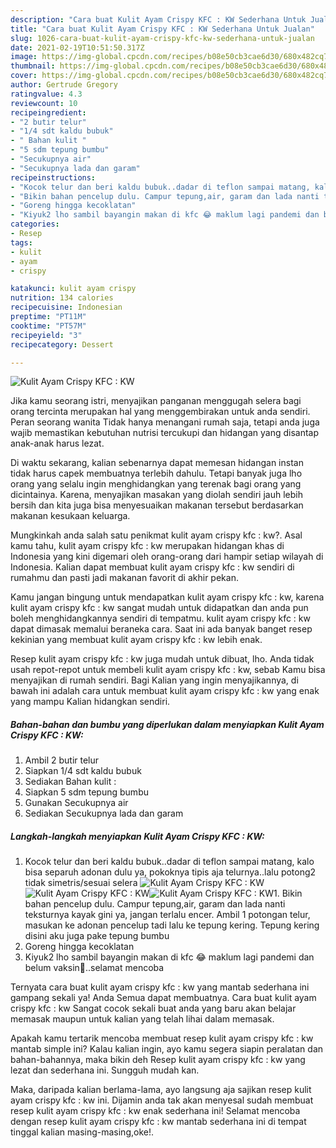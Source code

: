 ```yaml
---
description: "Cara buat Kulit Ayam Crispy KFC : KW Sederhana Untuk Jualan"
title: "Cara buat Kulit Ayam Crispy KFC : KW Sederhana Untuk Jualan"
slug: 1026-cara-buat-kulit-ayam-crispy-kfc-kw-sederhana-untuk-jualan
date: 2021-02-19T10:51:50.317Z
image: https://img-global.cpcdn.com/recipes/b08e50cb3cae6d30/680x482cq70/kulit-ayam-crispy-kfc-kw-foto-resep-utama.jpg
thumbnail: https://img-global.cpcdn.com/recipes/b08e50cb3cae6d30/680x482cq70/kulit-ayam-crispy-kfc-kw-foto-resep-utama.jpg
cover: https://img-global.cpcdn.com/recipes/b08e50cb3cae6d30/680x482cq70/kulit-ayam-crispy-kfc-kw-foto-resep-utama.jpg
author: Gertrude Gregory
ratingvalue: 4.3
reviewcount: 10
recipeingredient:
- "2 butir telur"
- "1/4 sdt kaldu bubuk"
- " Bahan kulit "
- "5 sdm tepung bumbu"
- "Secukupnya air"
- "Secukupnya lada dan garam"
recipeinstructions:
- "Kocok telur dan beri kaldu bubuk..dadar di teflon sampai matang, kalo bisa separuh adonan dulu ya, pokoknya tipis aja telurnya..lalu potong2 tidak simetris/sesuai selera"
- "Bikin bahan pencelup dulu. Campur tepung,air, garam dan lada nanti teksturnya kayak gini ya, jangan terlalu encer. Ambil 1 potongan telur, masukan ke adonan pencelup tadi lalu ke tepung kering. Tepung kering disini aku juga pake tepung bumbu"
- "Goreng hingga kecoklatan"
- "Kiyuk2 lho sambil bayangin makan di kfc 😂 maklum lagi pandemi dan belum vaksin🤭..selamat mencoba"
categories:
- Resep
tags:
- kulit
- ayam
- crispy

katakunci: kulit ayam crispy 
nutrition: 134 calories
recipecuisine: Indonesian
preptime: "PT11M"
cooktime: "PT57M"
recipeyield: "3"
recipecategory: Dessert

---
```



![Kulit Ayam Crispy KFC : KW](https://img-global.cpcdn.com/recipes/b08e50cb3cae6d30/680x482cq70/kulit-ayam-crispy-kfc-kw-foto-resep-utama.jpg)

Jika kamu seorang istri, menyajikan panganan menggugah selera bagi orang tercinta merupakan hal yang menggembirakan untuk anda sendiri. Peran seorang  wanita Tidak hanya menangani rumah saja, tetapi anda juga wajib memastikan kebutuhan nutrisi tercukupi dan hidangan yang disantap anak-anak harus lezat.

Di waktu  sekarang, kalian sebenarnya dapat memesan hidangan instan tidak harus capek membuatnya terlebih dahulu. Tetapi banyak juga lho orang yang selalu ingin menghidangkan yang terenak bagi orang yang dicintainya. Karena, menyajikan masakan yang diolah sendiri jauh lebih bersih dan kita juga bisa menyesuaikan makanan tersebut berdasarkan makanan kesukaan keluarga. 



Mungkinkah anda salah satu penikmat kulit ayam crispy kfc : kw?. Asal kamu tahu, kulit ayam crispy kfc : kw merupakan hidangan khas di Indonesia yang kini digemari oleh orang-orang dari hampir setiap wilayah di Indonesia. Kalian dapat membuat kulit ayam crispy kfc : kw sendiri di rumahmu dan pasti jadi makanan favorit di akhir pekan.

Kamu jangan bingung untuk mendapatkan kulit ayam crispy kfc : kw, karena kulit ayam crispy kfc : kw sangat mudah untuk didapatkan dan anda pun boleh menghidangkannya sendiri di tempatmu. kulit ayam crispy kfc : kw dapat dimasak memalui beraneka cara. Saat ini ada banyak banget resep kekinian yang membuat kulit ayam crispy kfc : kw lebih enak.

Resep kulit ayam crispy kfc : kw juga mudah untuk dibuat, lho. Anda tidak usah repot-repot untuk membeli kulit ayam crispy kfc : kw, sebab Kamu bisa menyajikan di rumah sendiri. Bagi Kalian yang ingin menyajikannya, di bawah ini adalah cara untuk membuat kulit ayam crispy kfc : kw yang enak yang mampu Kalian hidangkan sendiri.

<!--inarticleads1-->

##### Bahan-bahan dan bumbu yang diperlukan dalam menyiapkan Kulit Ayam Crispy KFC : KW:

1. Ambil 2 butir telur
1. Siapkan 1/4 sdt kaldu bubuk
1. Sediakan  Bahan kulit :
1. Siapkan 5 sdm tepung bumbu
1. Gunakan Secukupnya air
1. Sediakan Secukupnya lada dan garam




<!--inarticleads2-->

##### Langkah-langkah menyiapkan Kulit Ayam Crispy KFC : KW:

1. Kocok telur dan beri kaldu bubuk..dadar di teflon sampai matang, kalo bisa separuh adonan dulu ya, pokoknya tipis aja telurnya..lalu potong2 tidak simetris/sesuai selera
<img src="https://img-global.cpcdn.com/steps/75b87d19e5415b35/160x128cq70/kulit-ayam-crispy-kfc-kw-langkah-memasak-1-foto.jpg" alt="Kulit Ayam Crispy KFC : KW"><img src="https://img-global.cpcdn.com/steps/76e492c2d8e5320c/160x128cq70/kulit-ayam-crispy-kfc-kw-langkah-memasak-1-foto.jpg" alt="Kulit Ayam Crispy KFC : KW"><img src="https://img-global.cpcdn.com/steps/c39e060096945c39/160x128cq70/kulit-ayam-crispy-kfc-kw-langkah-memasak-1-foto.jpg" alt="Kulit Ayam Crispy KFC : KW">1. Bikin bahan pencelup dulu. Campur tepung,air, garam dan lada nanti teksturnya kayak gini ya, jangan terlalu encer. Ambil 1 potongan telur, masukan ke adonan pencelup tadi lalu ke tepung kering. Tepung kering disini aku juga pake tepung bumbu
1. Goreng hingga kecoklatan
1. Kiyuk2 lho sambil bayangin makan di kfc 😂 maklum lagi pandemi dan belum vaksin🤭..selamat mencoba




Ternyata cara buat kulit ayam crispy kfc : kw yang mantab sederhana ini gampang sekali ya! Anda Semua dapat membuatnya. Cara buat kulit ayam crispy kfc : kw Sangat cocok sekali buat anda yang baru akan belajar memasak maupun untuk kalian yang telah lihai dalam memasak.

Apakah kamu tertarik mencoba membuat resep kulit ayam crispy kfc : kw mantab simple ini? Kalau kalian ingin, ayo kamu segera siapin peralatan dan bahan-bahannya, maka bikin deh Resep kulit ayam crispy kfc : kw yang lezat dan sederhana ini. Sungguh mudah kan. 

Maka, daripada kalian berlama-lama, ayo langsung aja sajikan resep kulit ayam crispy kfc : kw ini. Dijamin anda tak akan menyesal sudah membuat resep kulit ayam crispy kfc : kw enak sederhana ini! Selamat mencoba dengan resep kulit ayam crispy kfc : kw mantab sederhana ini di tempat tinggal kalian masing-masing,oke!.

